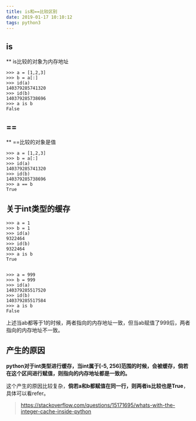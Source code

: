 ```yaml
---
title: is和==比较区别
date: 2019-01-17 10:10:12
tags: python3
---
```


## is

** is比较的对象为内存地址

```
>>> a = [1,2,3]
>>> b = a[:]
>>> id(a)
140379285741320
>>> id(b)
140379285738696
>>> a is b
False
```


## ==

** ==比较的对象是值

```
>>> a = [1,2,3]
>>> b = a[:]
>>> id(a)
140379285741320
>>> id(b)
140379285738696
>>> a == b
True
```

## 关于int类型的缓存

```
>>> a = 1
>>> b = 1
>>> id(a)
9322464
>>> id(b)
9322464
>>> a is b
True


>>> a = 999
>>> b = 999
>>> id(a)
140379285517520
>>> id(b)
140379285517584
>>> a is b
False
```

上述当ab都等于1的时候，两者指向的内存地址一致，但当ab赋值了999后，两者指向的内存地址不一致。

## 产生的原因

**python对于int类型进行缓存，当int属于[-5, 256]范围的时候，会被缓存，倘若在这个区间进行赋值，则指向的内存地址都是一致的。**

这个产生的原因比较复杂，**倘若a和b都赋值在同一行，则两者is比较也是True**，具体可以看refer。

> https://stackoverflow.com/questions/15171695/whats-with-the-integer-cache-inside-python

